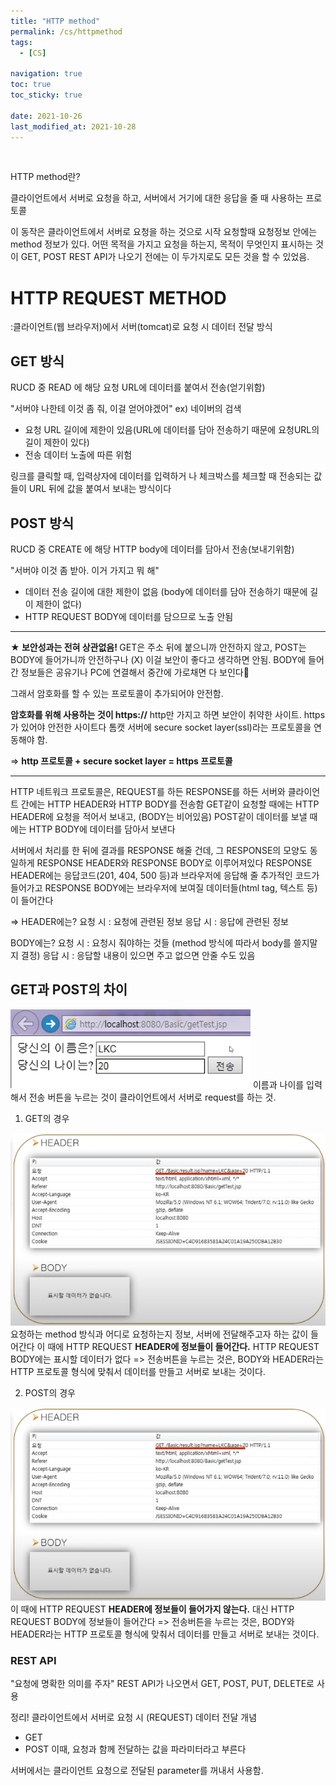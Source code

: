 ```yaml
---
title: "HTTP method"
permalink: /cs/httpmethod
tags:
  - [CS]

navigation: true
toc: true
toc_sticky: true

date: 2021-10-26
last_modified_at: 2021-10-28
---
```


![]()

HTTP method란?

클라이언트에서 서버로 요청을 하고, 서버에서 거기에 대한 응답을 줄 때 사용하는 프로토콜

이 동작은 클라이언트에서 서버로 요청을 하는 것으로 시작
요청할때 요청정보 안에는 method 정보가 있다. 어떤 목적을 가지고 요청을 하는지, 목적이 무엇인지 표시하는 것이 GET, POST
REST API가 나오기 전에는 이 두가지로도 모든 것을 할 수 있었음.

# HTTP REQUEST METHOD
:클라이언트(웹 브라우저)에서 서버(tomcat)로 요청 시 데이터 전달 방식

## GET 방식
RUCD 중 READ 에 해당
요청 URL에 데이터를 붙여서 전송(얻기위함)


"서버야 나한테 이것 좀 줘, 이걸 얻어야겠어"
ex) 네이버의 검색

- 요청 URL 길이에 제한이 있음(URL에 데이터를 담아 전송하기 때문에 요청URL의 길이 제한이 있다)
- 전송 데이터 노출에 따른 위험

링크를 클릭할 때, 입력상자에 데이터를 입력하거 나 체크박스를 체크할 때 전송되는 값들이 URL 뒤에 값을 붙여서 보내는 방식이다


  ## POST 방식
RUCD 중 CREATE 에 해당
HTTP body에 데이터를 담아서 전송(보내기위함)


"서버야 이것 좀 받아. 이거 가지고 뭐 해"

- 데이터 전송 길이에 대한 제한이 없음 (body에 데이터를 담아 전송하기 때문에 길이 제한이 없다)
- HTTP REQUEST BODY에 데이터를 담으므로 노출 안됨

<hr />
<strong>★ 보안성과는 전혀 상관없음! </strong>
GET은 주소 뒤에 붙으니까 안전하지 않고, POST는 BODY에 들어가니까 안전하구나 (X)
이걸 보안이 좋다고 생각하면 안됨. BODY에 들어간 정보들은 공유기나 PC에 연결해서 중간에 가로채면 다 보인다

그래서 암호화를 할 수 있는 프로토콜이 추가되어야 안전함.

<b>암호화를 위해 사용하는 것이 https://</b>
http만 가지고 하면 보안이 취약한 사이트. https가 있어야 안전한 사이트다
톰캣 서버에 secure socket layer(ssl)라는 프로토콜을 연동해야 함.

=> 
<strong>http 프로토콜 + secure socket layer = https 프로토콜</strong>

<hr />

HTTP 네트워크 프로토콜은, REQUEST를 하든 RESPONSE를 하든
서버와 클라이언트 간에는 HTTP HEADER와 HTTP BODY를 전송함
GET같이 요청할 때에는 HTTP HEADER에 요청을 적어서 보내고, (BODY는 비어있음)
POST같이 데이터를 보낼 때에는 HTTP BODY에 데이터를 담아서 보낸다

서버에서 처리를 한 뒤에 결과를 RESPONSE 해줄 건데, 그 RESPONSE의 모양도 동일하게
RESPONSE HEADER와 RESPONSE BODY로 이루어져있다
RESPONSE HEADER에는 응답코드(201, 404, 500 등)과 브라우저에 응답해 줄 추가적인 코드가 들어가고
RESPONSE BODY에는 브라우저에 보여질 데이터들(html tag, 텍스트 등)이 들어간다

=>
HEADER에는?
요청 시 : 요청에 관련된 정보
응답 시 : 응답에 관련된 정보

BODY에는?
요청 시 : 요청시 줘야하는 것들 (method 방식에 따라서 body를 쓸지말지 결정)
응답 시 : 응답할 내용이 있으면 주고 없으면 안줄 수도 있음

## GET과 POST의 차이

<img src="/assets/images/GET_example.png" />
이름과 나이를 입력해서 전송 버튼을 누르는 것이 클라이언트에서 서버로 request를 하는 것.

1. GET의 경우

<img src="/assets/images/GET_example_result.png" />
요청하는 method 방식과 어디로 요청하는지 정보, 서버에 전달해주고자 하는 값이 들어간다
이 때에 HTTP REQUEST <b>HEADER에 정보들이 들어간다.</b> HTTP REQUEST BODY에는 표시할 데이터가 없다
=> 전송버튼을 누르는 것은, BODY와 HEADER라는 HTTP 프로토콜 형식에 맞춰서 데이터를 만들고 서버로 보내는 것이다.

2. POST의 경우

<img src="/assets/images/GET_example_result.png" />
이 때에 HTTP REQUEST <b>HEADER에 정보들이 들어가지 않는다.</b> 대신 HTTP REQUEST BODY에 정보들이 들어간다
=> 전송버튼을 누르는 것은, BODY와 HEADER라는 HTTP 프로토콜 형식에 맞춰서 데이터를 만들고 서버로 보내는 것이다.




### REST API
 "요청에 명확한 의미를 주자"
REST API가 나오면서 GET, POST, PUT, DELETE로 사용


정리!
클라이언트에서 서버로 요청 시 (REQUEST) 데이터 전달 개념
- GET
- POST
이때, 요청과 함께 전달하는 값을 파라미터라고 부른다

서버에서는 클라이언트 요청으로 전달된 parameter를 꺼내서 사용함.